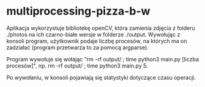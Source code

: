 # multiprocessing-pizza-b-w

Aplikacja wykorzystuje bibliotekę openCV, która zamienia zdjęcia z folderu ./photos na ich czarno-białe wersje w folderze ./output. Wywołując z konsoli program, użytkownik podaje liczbę procesów, na których ma on zadziałać (program przetwarza to za pomocą argparse). 

Program wywołuje się wołając "rm -rf output/ ; time python3 main.py [liczba procesów]", np. rm -rf output/ ; time python3 main.py 5.

Po wywołaniu, w konsoli pojawiają się statystyki dotyczące czasu operacji. 
